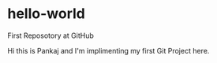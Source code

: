 # hello-world
First Reposotory at GitHub

Hi this is Pankaj and I'm implimenting my first Git Project here.
